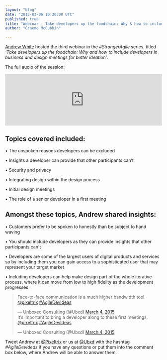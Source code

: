 ```yaml
---
layout: "blog"
date: "2015-03-06 10:30:00 UTC"
published: true
title: "Webinar - Take developers up the foodchain: Why & how to include developers in business & design meetings for better ideation"
author: "Graeme McCubbin"

---
```


[Andrew White](http://www.unboxedconsulting.com/people/andrew-white) hosted the third webinar in the _#StrongerAgile_ series, titled _‘Take developers up the foodchain: Why and how to include developers in business and design meetings for better ideation’_.  
  
 The full audio of the session:  
  
<iframe width="100%" height="166" scrolling="no" frameborder="no" src="https://w.soundcloud.com/player/?url=https%3A//api.soundcloud.com/tracks/194202711&amp;color=ff5500&amp;auto_play=false&amp;hide_related=false&amp;show_comments=true&amp;show_user=true&amp;show_reposts=false"></iframe>

## Topics covered included:
 • The unspoken reasons developers can be excluded  
 • Insights a developer can provide that other participants can’t  
 • Security and privacy  
 • Integrating design within the design process  
 • Initial design meetings  
 • The role of a senior developer in a first meeting  
  

## Amongst these topics, Andrew shared insights:
 • Customers prefer to be spoken to honestly than be subject to hand waving  
 • You should include developers as they can provide insights that other participants can't  
 • Developers are some of the largest users of digital products and services so by including them you can gain access to a sophisticated user that may represent your target market  
 • Including developers can help make design part of the whole iterative process, where it can move from low to high fidelity as the development progresses  
> Face-to-face communication is a much higher bandwidth tool. [@pixeltrix](https://twitter.com/pixeltrix) [#AgileDevIdeas](https://twitter.com/hashtag/AgileDevIdeas?src=hash)
> 
> — Unboxed Consulting (@Ubxd) [March 4, 2015](https://twitter.com/Ubxd/status/573152549961932800) <script async src="//platform.twitter.com/widgets.js" charset="utf-8"></script>  
> It’s important to bring a developer along to these first meetings. [@pixeltrix](https://twitter.com/pixeltrix) [#AgileDevIdeas](https://twitter.com/hashtag/AgileDevIdeas?src=hash)
> 
> — Unboxed Consulting (@Ubxd) [March 4, 2015](https://twitter.com/Ubxd/status/573153187890401280) <script async src="//platform.twitter.com/widgets.js" charset="utf-8"></script>  
  Tweet Andrew at [@Pixeltrix](https://twitter.com/pixeltrix) or us at [@Ubxd](https://twitter.com/Ubxd) with the hashtag _#AgileDevIdeas_ if you have any questions or put them into the comment box below, where Andrew will be able to answer them.
